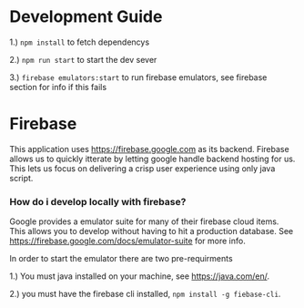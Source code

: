 # Development Guide 

1.) `npm install` to fetch dependencys 

2.) `npm run start` to start the dev sever 

3.) `firebase emulators:start` to run firebase emulators, see firebase section for info if this fails 


# Firebase 

This application uses https://firebase.google.com as its backend. Firebase allows us to quickly itterate 
by letting google handle backend hosting for us. This lets us focus on delivering a crisp user experience 
using only java script. 

### How do i develop locally with firebase? 

Google provides a emulator suite for many of their firebase cloud items. This allows you to develop without 
having to hit a production database. See https://firebase.google.com/docs/emulator-suite for more info. 


In order to start the emulator there are two pre-requirments

1.) You must java installed on your machine, see https://java.com/en/. 

2.) you must have the firebase cli installed, `npm install -g fiebase-cli`. 


